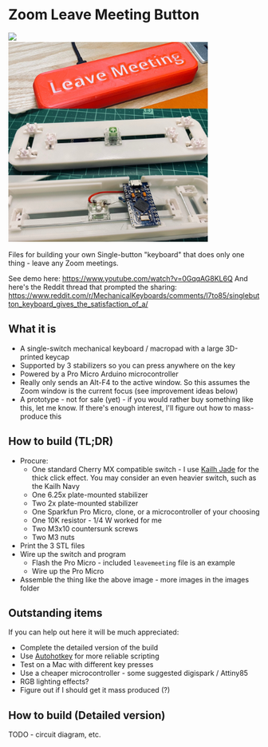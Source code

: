 # Zoom Leave Meeting Button
<img src="https://i.creativecommons.org/l/by-nc-sa/4.0/88x31.png"/><br/>
<img src="./images/switch.jpg?raw=true" width="400" height="400"/>

Files for building your own Single-button "keyboard" that does only one thing - leave any Zoom meetings.

See demo here: https://www.youtube.com/watch?v=0GqqAG8KL6Q
And here's the Reddit thread that prompted the sharing: https://www.reddit.com/r/MechanicalKeyboards/comments/l7to85/singlebutton_keyboard_gives_the_satisfaction_of_a/

## What it is

* A single-switch mechanical keyboard / macropad with a large 3D-printed keycap
* Supported by 3 stabilizers so you can press anywhere on the key
* Powered by a Pro Micro Arduino microcontroller
* Really only sends an Alt-F4 to the active window. So this assumes the Zoom window is the current focus (see improvement ideas below)
* A prototype - not for sale (yet) - if you would rather buy something like this, let me know. If there's enough interest, I'll figure out how to mass-produce this

## How to build (TL;DR)

* Procure:
  * One standard Cherry MX compatible switch - I use [Kailh Jade](https://novelkeys.xyz/products/novelkeys-x-kailh-box-thick-clicks) for the thick click effect. You may consider an even heavier switch, such as the Kailh Navy
  * One 6.25x plate-mounted stabilizer
  * Two 2x plate-mounted stabilizer
  * One Sparkfun Pro Micro, clone, or a microcontroller of your choosing
  * One 10K resistor - 1/4 W worked for me
  * Two M3x10 countersunk screws
  * Two M3 nuts
* Print the 3 STL files
* Wire up the switch and program
  * Flash the Pro Micro - included `leavemeeting` file is an example
  * Wire up the Pro Micro
* Assemble the thing like the above image - more images in the images folder

## Outstanding items

If you can help out here it will be much appreciated:

* Complete the detailed version of the build
* Use [Autohotkey](https://www.autohotkey.com/) for more reliable scripting
* Test on a Mac with different key presses
* Use a cheaper microcontroller - some suggested digispark / Attiny85
* RGB lighting effects?
* Figure out if I should get it mass produced (?)

## How to build (Detailed version)

TODO - circuit diagram, etc.

